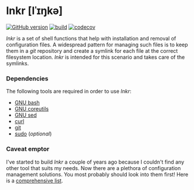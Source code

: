 # lnkr [lˈɪŋkə]

[![GitHub version](https://img.shields.io/github/release/usommerl/lnkr.svg?style=for-the-badge)](https://github.com/usommerl/lnkr/releases)
[![build](https://img.shields.io/github/actions/workflow/status/usommerl/lnkr/ci.yml?branch=develop&style=for-the-badge)](https://github.com/usommerl/lnkr/actions?query=workflow%3Aci)
[![codecov](https://img.shields.io/codecov/c/github/usommerl/lnkr?style=for-the-badge)](https://codecov.io/gh/usommerl/lnkr)

*lnkr* is a set of shell functions that help with installation and removal of configuration files. A widespread pattern for managing such files is to keep them in a *git* repository and create a symlink for each file at the correct filesystem location. *lnkr* is intended for this scenario and takes care of the symlinks.

<!--**Wait, I can write my own shell script that uses *ln*. Why should I care?**-->

### Dependencies
The following tools are required in order to use *lnkr*:

 - [GNU bash][6]
 - [GNU coreutils][2]
 - [GNU sed][5]
 - [curl][7]
 - [git][3]
 - [sudo][4] (*optional*)

### Caveat emptor

I've started to build _lnkr_ a couple of years ago because I couldn't find any other tool that suits my needs. Now there are a plethora of configuration management solutions. You most probably should look into them first! Here is a [comprehensive list][1].

<!--### Design considerations-->

<!--### Usage-->

<!--### Contributing-->

[1]: https://dotfiles.github.io/utilities/
[2]: https://www.gnu.org/software/coreutils/
[3]: https://git-scm.com/
[4]: https://github.com/sudo-project/sudo
[5]: https://www.gnu.org/software/sed/
[6]: https://www.gnu.org/software/bash/
[7]: https://github.com/curl/curl
